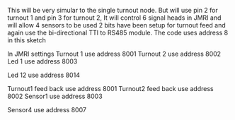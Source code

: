 This will be very simular to the single turnout node. 
But will use pin 2 for turnout 1 and pin 3 for turnout 2,
It will control 6 signal heads in JMRI 
and will allow 4 sensors to be used
2 bits have been setup for turnout feed
and again use the bi-directional TTl to RS485 module.
The code uses address 8 in this sketch

In JMRI settings
Turnout 1 use address 8001
Turnout 2 use address 8002
Led 1 use address 8003

Led 12 use address 8014

Turnout1 feed back use address 8001
Turnout2 feed back use address 8002
Sensor1 use address 8003

Sensor4 use address 8007
